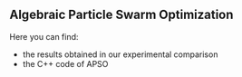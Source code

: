 Algebraic Particle Swarm Optimization
-------------------------------------

Here you can find:
- the results obtained in our experimental comparison
- the C++ code of APSO

